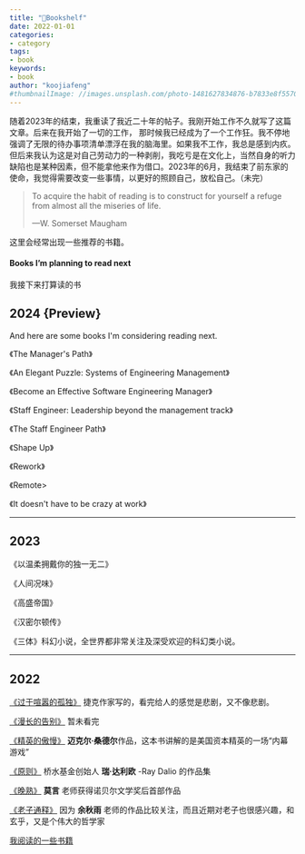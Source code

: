 ```yaml
---
title: "📔Bookshelf"
date: 2022-01-01
categories:
- category
tags:
- book
keywords:
- book
author: "koojiafeng"
#thumbnailImage: //images.unsplash.com/photo-1481627834876-b7833e8f5570?crop=entropy&cs=tinysrgb&fit=max&fm=jpg&ixid=MnwxMTc3M3wwfDF8c2VhcmNofDZ8fGJvb2t8ZW58MHx8fHwxNjY2NjE3MjYw&ixlib=rb-4.0.3&q=80&w=2000
---
```

随着2023年的结束，我重读了我近二十年的帖子。我刚开始工作不久就写了这篇文章。后来在我开始了一切的工作， 那时候我已经成为了一个工作狂。我不停地强调了无限的待办事项清单漂浮在我的脑海里。如果我不工作，我总是感到内疚。但后来我认为这是对自己劳动力的一种剥削，我吃亏是在文化上，当然自身的听力缺陷也是某种因素，但不能拿他来作为借口。2023年的6月，我结束了前东家的使命，我觉得需要改变一些事情，以更好的照顾自己，放松自己。（未完）

<blockquote class="huge bound">
    <p>To acquire the habit of reading is to construct for yourself a refuge from almost all the miseries of life.</p>
    <span class="author">—W. Somerset Maugham</span>
</blockquote>

这里会经常出现一些推荐的书籍。

#### Books I’m planning to read next  
我接下来打算读的书
<h2>2024 {Preview}</h2>

And here are some books I'm considering reading next. 

《The Manager's Path》

《An Elegant Puzzle: Systems of Engineering Management》

《Become an Effective Software Engineering Manager》

《Staff Engineer: Leadership beyond the management track》

《The Staff Engineer Path》

《Shape Up》

《Rework》

《Remote>

《It doesn't have to be crazy at work》

---

<h2>2023</h2>

《以温柔拥戴你的独一无二》  

《人间况味》  

《高盛帝国》

《汉密尔顿传》

《三体》科幻小说，全世界都非常关注及深受欢迎的科幻类小说。

---

<h2>2022</h2>

[《过于喧嚣的孤独》](https://book.douban.com/subject/26220767/) 捷克作家写的，看完给人的感觉是悲剧，又不像悲剧。

[《漫长的告别》](https://book.douban.com/subject/34970873/?ref=koojiafeng.com) 暂未看完

[《精英的傲慢》](https://book.douban.com/subject/35586814/?ref=koojiafeng.com) **迈克尔·桑德尔**作品，这本书讲解的是美国资本精英的一场“内幕游戏”

[《原则》](https://book.douban.com/subject/27608239/?ref=koojiafeng.com) 桥水基金创始人 **瑞·达利欧** -Ray Dalio 的作品集

[《晚熟》](https://book.douban.com/subject/35141940/?ref=koojiafeng.com) **莫言** 老师获得诺贝尔文学奖后首部作品

[《老子通释》](https://book.douban.com/subject/35392918/?ref=koojiafeng.com) 因为 **余秋雨** 老师的作品比较关注，而且近期对老子也很感兴趣，和玄乎，又是个伟大的哲学家

[我阅读的一些书籍](https://koojiafeng.notion.site/0f22652723074a36aa624cba37bdff3e?v=942c82bc16a1493ebb820368a76ba5d7&ref=koojiafeng.com)
<!--more-->
